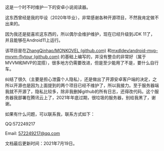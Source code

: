 这是一个时不时维护一下的安卓小说阅读器。

这东西曾经是我的毕设（2020年毕业），非常感谢各种开源项目，不然我肯定做不出来的。

因为我还是挺喜欢这东西的，所以偶尔会维护维护，现在已经升级到JDK 11了，并且能够在Android11上运行。

该项目是在[ZhangQinhao/MONKOVEL (github.com)](https://github.com/ZhangQinhao/MONKOVEL) 和[mxdldev/android-mvp-mvvm-flytour (github.com)](https://github.com/mxdldev/android-mvp-mvvm-flytour) 的基础上编写的，并没有整合的非常好（属于MVVM和MVP的混搭），很多地方仍需要改进，但是至少能用了不是，要什么自行车。

纠结了很久（主要是担心泄露个人隐私），还是做出了开源安卓客户端的决定，之所以开源也是因为上面提到的两个项目已经不维护了，所以我接力。至于服务器端我就不开源了，隐私比较多，除非我删掉github的所有日志，还得改代码。这个服务器我部署在腾讯云上了，2021年年底过期，很垃圾的服务器，别给我黑了，谢谢。

如果有什么问题，可以联系我，联系方式如下：

QQ:572249217

Email: 572249217@qq.com


文档最后更新时间：2021年7月19日。

